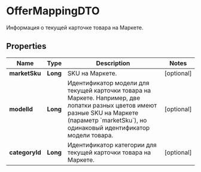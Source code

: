 

# OfferMappingDTO

Информация о текущей карточке товара на Маркете.

## Properties

| Name | Type | Description | Notes |
|------------ | ------------- | ------------- | -------------|
|**marketSku** | **Long** | SKU на Маркете. |  [optional] |
|**modelId** | **Long** | Идентификатор модели для текущей карточки товара на Маркете.  Например, две лопатки разных цветов имеют разные SKU на Маркете (параметр &#x60;marketSku&#x60;), но одинаковый идентификатор модели товара.  |  [optional] |
|**categoryId** | **Long** | Идентификатор категории для текущей карточки товара на Маркете. |  [optional] |



